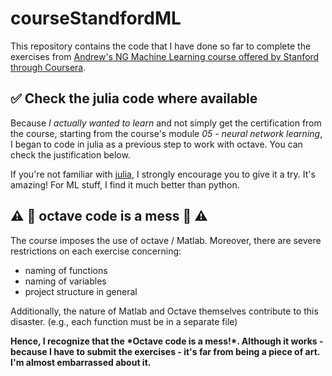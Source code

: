 # courseStandfordML

This repository contains the code that I have done so far to complete the exercises from [Andrew's NG Machine Learning course offered by Stanford through Coursera](https://www.coursera.org/learn/machine-learning).



## ✅ Check the julia code where available

Because *I actually wanted to learn* and not simply get the certification from the course, starting from the course's module *05 - neural network learning*, I began to code in julia as a previous step to work with octave. You can check the justification below.

If you're not familiar with [julia,](https://julialang.org) I strongly encourage you to give it a try. It's amazing! For ML stuff, I find it much better than python.



## ⚠️ 🚨 octave code is a mess 🚨 ⚠️

The course imposes the use of octave / Matlab. Moreover, there are severe restrictions on each exercise concerning:

- naming of functions
- naming of variables
- project structure in general

Additionally, the nature of Matlab and Octave themselves contribute to this disaster. (e.g., each function must be in a separate file)

**Hence, I recognize that the \*Octave code is a mess!\*. Although it works - because I have to submit the exercises - it's far from being a piece of art. I'm almost embarrassed about it.** 
